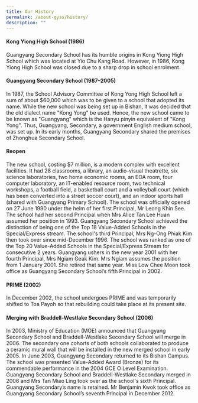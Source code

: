 ```yaml
---
title: Our History
permalink: /about-gyss/history/
description: ""
---
```

#### Kong Yiong High School (1986)

Guangyang Secondary School has its humble origins in Kong Yiong High School which was located at Yio Chu Kang Road. However, in 1986, Kong Yiong High School was closed due to a sharp drop in school enrolment.


#### Guangyang Secondary School (1987–2005)

In 1987, the School Advisory Committee of Kong Yong High School left a sum of about $60,000 which was to be given to a school that adopted its name. While the new school was being set up in Bishan, it was decided that the old dialect name "Kong Yong" be used. Hence, the new school came to be known as "Guangyang" which is the Hanyu pinyin equivalent of "Kong Yong". Thus, Guangyang, Secondary, a government English medium school, was set up. In its early months, Guangyang Secondary shared the premises of Zhonghua Secondary School.

#### Reopen

The new school, costing $7 million, is a modern complex with excellent facilities. It had 28 classrooms, a library, an audio-visual theatrette, six science laboratories, two home economic rooms, an EOA room, four computer laboratory, an IT-enabled resource room, two technical workshops, a football field, a basketball court and a volleyball court (which has been converted into a street soccer court), and an indoor sports hall (shared with Guangyang Primary School). The school was officially opened on 27 June 1990 under the helm of her first Principal, Mr Leong Khin See. The school had her second Principal when Mrs Alice Tan Lee Huan assumed her position in 1993. Guangyang Secondary School achieved the distinction of being one of the Top 18 Value-Added Schools in the Special/Express stream. The school's third Principal, Mrs Ng-Ong Phiak Kim then took over since mid-December 1996. The school was ranked as one of the Top 20 Value-Added Schools in the Special/Express Stream for consecutive 2 years. Guangyang ushers in the new year 2001 with her fourth Principal, Mrs Ngiam Geak Kim. Mrs Ngiam assumes the position from 1 January 2001. She retired that same year. Miss Low Chee Moon took office as Guangyang Secondary School’s fifth Principal in 2002.

#### PRIME (2002)

In December 2002, the school undergoes PRIME and was temporarily shifted to Toa Payoh so that rebuilding could take place at its present site.

#### Merging with Braddell-Westlake Secondary School (2006)

In 2003, Ministry of Education (MOE) announced that Guangyang Secondary School and Braddell-Westlake Secondary School will merge in 2006. The secondary one cohorts of both schools collaborated to produce a ceramic mural wall that will be installed in the new merged school in early 2005. In June 2003, Guangyang Secondary returned to its Bishan Campus. The school was presented Value-Added Award (Bronze) for its commendable performance in the 2004 GCE O Level Examination. Guangyang Secondary School and Braddell-Westlake Secondary merged in 2006 and Mrs Tan Miao Ling took over as the school's sixth Principal. Guangyang Secondary’s name is retained. Mr Benjamin Kwok took office as Guangyang Secondary School’s seventh Principal in December 2012.